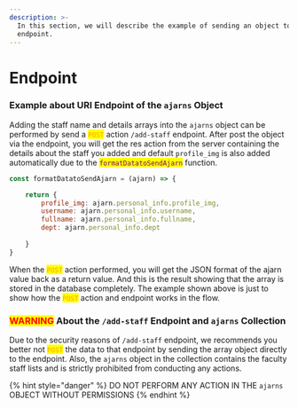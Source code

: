 ```yaml
---
description: >-
  In this section, we will describe the example of sending an object to the
  endpoint.
---
```


# Endpoint

### Example about URI Endpoint of the `ajarns` Object

Adding the staff name and details arrays into the `ajarns` object can be performed by send a <mark style="color:orange;">`POST`</mark> action `/add-staff` endpoint. After post the object via the endpoint, you will get the res action from the server containing the details about the staff you added and default `profile_img` is also added automatically due to the <mark style="color:purple;">`formatDatatoSendAjarn`</mark> function.

```javascript
const formatDatatoSendAjarn = (ajarn) => {    

    return {       
        profile_img: ajarn.personal_info.profile_img,
        username: ajarn.personal_info.username,
        fullname: ajarn.personal_info.fullname,
        dept: ajarn.personal_info.dept 
        
    }
}
```

When the <mark style="color:orange;">`POST`</mark> action performed, you will get the JSON format of the ajarn value back as a return value. And this is the result showing that the array is stored in the database completely. The example shown above is just to show how the <mark style="color:orange;">`POST`</mark> action and endpoint works in the flow.

### <mark style="color:red;">WARNING</mark> About the `/add-staff` Endpoint and `ajarns` Collection

Due to the security reasons of `/add-staff` endpoint, we recommends you better not <mark style="color:orange;">`POST`</mark> the data to that endpoint by sending the array object directly to the endpoint. Also, the `ajarns` object in the collection contains the faculty staff lists and is strictly prohibited from conducting any actions.

{% hint style="danger" %}
DO NOT PERFORM ANY ACTION IN THE `ajarns` OBJECT WITHOUT PERMISSIONS
{% endhint %}
